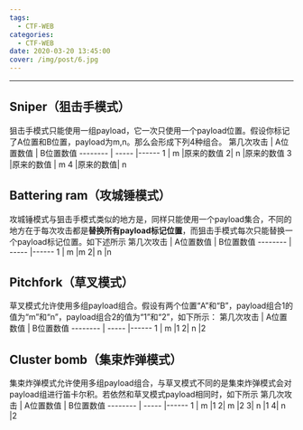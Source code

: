 ```yaml
---
tags:
  - CTF-WEB
categories:
  - CTF-WEB
date: 2020-03-20 13:45:00
cover: /img/post/6.jpg
---
```


---


## Sniper（狙击手模式）
狙击手模式只能使用一组payload，它一次只使用一个payload位置。假设你标记了A位置和B位置，payload为m,n。那么会形成下列4种组合。
第几次攻击     | A位置数值 | B位置数值
-------- | ----- |------
1 | m |原来的数值
2| n |原来的数值
3 |原来的数值 | m
4  |原来的数值| n
## Battering ram（攻城锤模式）
攻城锤模式与狙击手模式类似的地方是，同样只能使用一个payload集合，不同的地方在于每次攻击都是**替换所有payload标记位置**，而狙击手模式每次只能替换一个payload标记位置。如下述所示
第几次攻击     | A位置数值 | B位置数值
-------- | ----- |------
1 | m |m
2| n |n
## Pitchfork（草叉模式）
草叉模式允许使用多组payload组合。假设有两个位置“A”和“B”，payload组合1的值为“m”和“n”，payload组合2的值为“1”和“2”，如下所示：
第几次攻击     | A位置数值 | B位置数值
-------- | ----- |------
1 | m |1
2| n |2
## Cluster bomb（集束炸弹模式）
集束炸弹模式允许使用多组payload组合，与草叉模式不同的是集束炸弹模式会对payload组进行笛卡尔积。若依然和草叉模式payload相同时，如下所示
第几次攻击     | A位置数值 | B位置数值
-------- | ----- |------
1 | m |1
2| m |2
3| n |1
4| n |2






